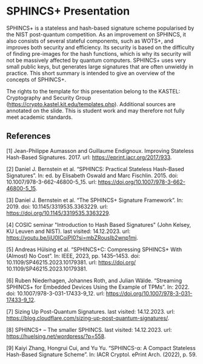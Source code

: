 # SPHINCS+ Presentation

SPHINCS+ is a stateless and hash-based signature scheme popularised by the NIST post-quantum competition. As an improvement on SPHINCS, it also consists of several stateful components, such as WOTS+, and improves both security and efficiency. Its security is based on the difficulty of finding pre-images for the hash functions, which is why its security will not be massively affected by quantum computers. SPHINCS+ uses very small public keys, but generates large signatures that are often unwieldy in practice. This short summary is intended to give an overview of the concepts of SPHINCS+.

The rights to the template for this presentation belong to the KASTEL: Cryptography and Security Group (https://crypto.kastel.kit.edu/templates.php). Additional sources are annotated on the slide. This is student work and may therefore not fully meet academic standards.


## References
[1] Jean-Philippe Aumasson and Guillaume Endignoux. Improving Stateless Hash-Based Signatures. 2017. url: https://eprint.iacr.org/2017/933.

[2] Daniel J. Bernstein et al. “SPHINCS: Practical Stateless Hash-Based Signatures”. In: ed. by Elisabeth Oswald and Marc Fischlin. 2015. doi: 10.1007/978-3-662-46800-5_15. url: https://doi.org/10.1007/978-3-662-46800-5_15.

[3] Daniel J. Bernstein et al. “The SPHINCS+ Signature Framework”. In: 2019. doi: 10.1145/3319535.3363229. url: https://doi.org/10.1145/3319535.3363229.

[4] COSIC seminar "Introduction to Hash Based Signatures" (John Kelsey, KU Leuven and NIST). last visited: 14.12.2023. url: https://youtu.be/jiU0ICoiPI0?si=mbZRousIb2wnp1mi.

[5] Andreas Hülsing et al. “SPHINCS+C: Compressing SPHINCS+ With (Almost) No Cost”. In: IEEE, 2023, pp. 1435–1453. doi: 10.1109/SP46215.2023.10179381. url: https://doi.org/ 10.1109/SP46215.2023.10179381.

[6] Ruben Niederhagen, Johannes Roth, and Julian Wälde. “Streaming SPHINCS+ for Embedded Devices Using the Example of TPMs”. In: 2022. doi: 10.1007/978-3-031-17433-9_12. url: https://doi.org/10.1007/978-3-031-17433-9_12.

[7] Sizing Up Post-Quantum Signatures. last visited: 14.12.2023. url: https://blog.cloudflare.com/sizing-up-post-quantum-signatures/.

[8] SPHINCS+ – The smaller SPHINCS. last visited: 14.12.2023. url: https://huelsing.net/wordpress/?p=558.

[9] Kaiyi Zhang, Hongrui Cui, and Yu Yu. “SPHINCS-α: A Compact Stateless Hash-Based Signature Scheme”. In: IACR Cryptol. ePrint Arch. (2022), p. 59.
